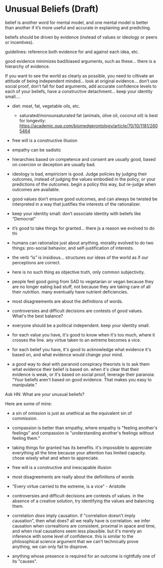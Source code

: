 
# Unusual Beliefs (Draft)

belief is another word for mental model, and one mental model is better than another if it’s more useful and accurate in explaining and predicting.

beliefs should be driven by evidence (instead of values or ideology or peers or incentives).

guidelines: reference both evidence for and against each idea, etc.

good evidence minimizes bad/biased arguments, such as these… there is a hierarchy of evidence.

If you want to see the world as clearly as possible, you need to ciltivate an attitude of being independent minded… look at original evidence… don’t use social proof, don’t fall for bad arguments, add accurate confidence levels to each of your beliefs, have a constructive detachment… keep your identity small….

- diet: meat, fat, vegetable oils, etc.
  - saturated/monounsaturated fat (animals, olive oil, coconut oil) is best for longevity: https://academic.oup.com/biomedgerontology/article/70/10/1181/2605464
- free will is a constructive illusion
- empathy can be sadistic
- hierarchies based on competence and consent are usually good, based on coercion or deception are usually bad.
- ideology is bad, empiricism is good. Judge policies by judging their outcomes, instead of judging the values embodied in the policy, or your predictions of the outcomes. begin a policy this way, but re-judge when outcomes are available.
- good values don’t ensure good outcomes, and can always be twisted be interpreted in a way that justifies the interests of the rationalizer.
- keep your identity small: don’t associate identity with beliefs like “Democrat”
- it’s good to take things for granted… there js a reason we evolved to do thi
- humans can rationalize just about anything. morality evolved to do two things: pro-social behavior, and self-justification of interests.
- the verb “is” is insidious… structures our ideas of the world as if our perceptions are correct.
- here is no such thing as objective truth, only common subjectivity.
- people feel good going from SAD to vegetarian or vegan because they are no longer eating bad stuff, not because they are taking care of all their nutrition. many eventually have nutrient deficiencies.
- most disagreements are about the definitions of words.
- controversies and difficult decisions are contests of good values. What's the best balance?
- everyone should be a political independent. keep your identity small.

- for each value you have, it's good to know when it's too much, where it crosses the line. any virtue taken to an extreme becomes a vice.
- for each belief you have, it's good to acknowledge what evidence it's based on, and what evidence would change your mind.
- a good way to deal with paranoid conspiracy theorists is to ask them what evidence their belief is based on. when it's clear that their evidence is weak, or it's based on social proof, leverage their paranoia: "Your beliefs aren't based on good evidence. That makes you easy to manipulate."



Ask HN: What are your unusual beliefs?

Here are some of mine:

- a sin of omission is just as unethical as the equivalent sin of commission.

- compassion is better than empathy, where empathy is "feeling another's feelings" and compassion is "understanding another's feelings without feeling them."

- taking things for granted has its benefits. it's impossible to appreciate everything all the time because your attention has limited capacity. chose wisely what and when to appreciate.

- free will is a constructive and inescapable illusion

- most disagreements are really about the definitions of words

- "Every virtue carried to the extreme, is a vice" - Aristotle

- controversies and difficult decisions are contests of values. in the absence of a creative solution, try identifying the values and balancing them.

- correlation *does* imply causation. if "correlation doesn't imply causation", then what does? all we really have is correlation. we infer causation when correaltions are consistent, proximal in space and time, and when rival causations seem less plausible. but it's merely an inference with some level of confidence. this is similar to the philosophical science argument that we can't technically prove anything, we can only fail to disprove.

- anything whose presence is required for an outcome is rightfully one of its "causes".
